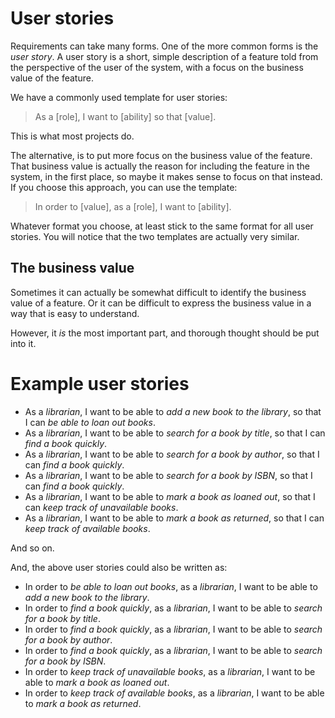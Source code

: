 # User stories

Requirements can take many forms. One of the more common forms is the _user story_. A user story is a short, simple description of a feature told from the perspective of the user of the system, with a focus on the business value of the feature.

We have a commonly used template for user stories:

> As a [role], I want to [ability] so that [value].

This is what most projects do.

The alternative, is to put more focus on the business value of the feature. That business value is actually the reason for including the feature in the system, in the first place, so maybe it makes sense to focus on that instead.\
If you choose this approach, you can use the template:

> In order to [value], as a [role], I want to [ability].

Whatever format you choose, at least stick to the same format for all user stories. You will notice that the two templates are actually very similar.

## The business value

Sometimes it can actually be somewhat difficult to identify the business value of a feature. Or it can be difficult to express the business value in a way that is easy to understand.

However, it _is_ the most important part, and thorough thought should be put into it.

# Example user stories

- As a _librarian_, I want to be able to _add a new book to the library_, so that I can _be able to loan out books_.
- As a _librarian_, I want to be able to _search for a book by title_, so that I can _find a book quickly_.
- As a _librarian_, I want to be able to _search for a book by author_, so that I can _find a book quickly_.
- As a _librarian_, I want to be able to _search for a book by ISBN_, so that I can _find a book quickly_.
- As a _librarian_, I want to be able to _mark a book as loaned out_, so that I can _keep track of unavailable books_.
- As a _librarian_, I want to be able to _mark a book as returned_, so that I can _keep track of available books_.

And so on.

And, the above user stories could also be written as:
- In order to _be able to loan out books_, as a _librarian_, I want to be able to _add a new book to the library_.
- In order to _find a book quickly_, as a _librarian_, I want to be able to _search for a book by title_.
- In order to _find a book quickly_, as a _librarian_, I want to be able to _search for a book by author_.
- In order to _find a book quickly_, as a _librarian_, I want to be able to _search for a book by ISBN_.
- In order to _keep track of unavailable books_, as a _librarian_, I want to be able to _mark a book as loaned out_.
- In order to _keep track of available books_, as a _librarian_, I want to be able to _mark a book as returned_.

